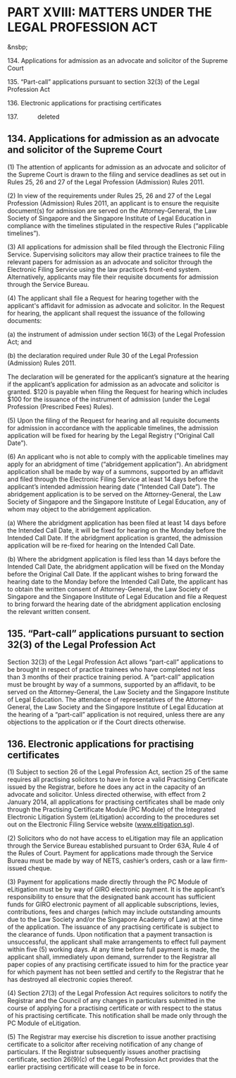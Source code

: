 # PART XVIII: MATTERS UNDER THE LEGAL PROFESSION ACT
&nsbp;

134\. Applications for admission as an advocate and solicitor of the
Supreme Court

135\. “Part-call” applications pursuant to section 32(3) of the Legal
Profession Act

136\. Electronic applications for practising certificates

137\. <span style="margin-left: 40px;">deleted</span>

## 134. Applications for admission as an advocate and solicitor of the Supreme Court

(1) The attention of applicants for admission as an advocate and
solicitor of the Supreme Court is drawn to the filing and service
deadlines as set out in Rules 25, 26 and 27 of the Legal Profession
(Admission) Rules 2011.

(2) In view of the requirements under Rules 25, 26 and 27 of the Legal
Profession (Admission) Rules 2011,  an applicant is to ensure the
requisite document(s) for admission are served on the Attorney-General,
the Law Society of Singapore and the Singapore Institute of Legal
Education in compliance with the timelines stipulated in the respective
Rules (“applicable timelines”).

(3) All applications for admission shall be filed through the Electronic
Filing Service. Supervising solicitors may allow their practice trainees
to file the relevant papers for admission as an advocate and solicitor
through the Electronic Filing Service using the law practice’s front-end
system. Alternatively, applicants may file their requisite documents for
admission through the Service Bureau.

(4) The applicant shall file a Request for hearing together with the
applicant's affidavit for admission as advocate and solicitor. In the
Request for hearing, the applicant shall request the issuance of the
following documents:

(a) the instrument of admission under section 16(3) of the Legal
Profession Act; and

(b) the declaration required under Rule 30 of the Legal Profession
(Admission) Rules 2011.

The declaration will be generated for the applicant’s signature at the
hearing if the applicant’s application for admission as an advocate and
solicitor is granted. $120 is payable when filing the Request for
hearing which includes $100 for the issuance of the instrument of
admission (under the Legal Profession (Prescribed Fees) Rules).

(5) Upon the filing of the Request for hearing and all requisite
documents for admission in accordance with the applicable timelines, the
admission application will be fixed for hearing by the Legal Registry
(“Original Call Date”).

(6) An applicant who is not able to comply with the applicable timelines
may apply for an abridgment of time (“abridgement application”). An
abridgment application shall be made by way of a summons, supported by
an affidavit and filed through the Electronic Filing Service at least 14
days before the applicant’s intended admission hearing date (“Intended
Call Date”). The abridgement application is to be served on the
Attorney-General, the Law Society of Singapore and the Singapore
Institute of Legal Education, any of whom may object to the abridgement
application.

(a) Where the abridgment application has been filed at least 14 days
before the Intended Call Date, it will be fixed for hearing on the
Monday before the Intended Call Date. If the abridgment application is
granted, the admission application will be re-fixed for hearing on the
Intended Call Date.

(b) Where the abridgment application is filed less than 14 days before
the Intended Call Date, the abridgment application will be fixed on the
Monday before the Original Call Date. If the applicant wishes to bring
forward the hearing date to the Monday before the Intended Call Date,
the applicant has to obtain the written consent of Attorney-General, the
Law Society of Singapore and the Singapore Institute of Legal Education
and file a Request to bring forward the hearing date of the abridgment
application enclosing the relevant written consent.

## 135. “Part-call” applications pursuant to section 32(3) of the Legal Profession Act

Section 32(3) of the Legal Profession Act allows “part-call”
applications to be brought in respect of practice trainees who have
completed not less than 3 months of their practice training period. A
“part-call” application must be brought by way of a summons, supported
by an affidavit, to be served on the Attorney-General, the Law Society
and the Singapore Institute of Legal Education. The attendance of
representatives of the Attorney-General, the Law Society and the
Singapore Institute of Legal Education at the hearing of a “part-call”
application is not required, unless there are any objections to the
application or if the Court directs otherwise.

## 136\. Electronic applications for practising certificates

(1) Subject to section 26 of the Legal Profession Act, section 25 of the
same requires all practising solicitors to have in force a valid
Practising Certificate issued by the Registrar, before he does any act
in the capacity of an advocate and solicitor. Unless directed otherwise,
with effect from 2 January 2014, all applications for practising
certificates shall be made only through the Practising Certificate
Module (PC Module) of the Integrated Electronic Litigation System
(eLitigation) according to the procedures set out on the Electronic
Filing Service website (www.elitigation.sg).

(2) Solicitors who do not have access to eLitigation may file an
application through the Service Bureau established pursuant to Order
63A, Rule 4 of the Rules of Court. Payment for applications made through
the Service Bureau must be made by way of NETS, cashier’s orders, cash
or a law firm-issued cheque.

(3) Payment for applications made directly through the PC Module of
eLitigation must be by way of GIRO electronic payment. It is the
applicant’s responsibility to ensure that the designated bank account
has sufficient funds for GIRO electronic payment of all applicable
subscriptions, levies, contributions, fees and charges (which may
include outstanding amounts due to the Law Society and/or the Singapore
Academy of Law) at the time of the application. The issuance of any
practising certificate is subject to the clearance of funds. Upon
notification that a payment transaction is unsuccessful, the applicant
shall make arrangements to effect full payment within five (5) working
days. At any time before full payment is made, the applicant shall,
immediately upon demand, surrender to the Registrar all paper copies of
any practising certificate issued to him for the practice year for which
payment has not been settled and certify to the Registrar that he has
destroyed all electronic copies thereof.

(4) Section 27(3) of the Legal Profession Act requires solicitors to
notify the Registrar and the Council of any changes in particulars
submitted in the course of applying for a practising certificate or with
respect to the status of his practising certificate. This notification
shall be made only through the PC Module of eLitigation.

(5) The Registrar may exercise his discretion to issue another
practising certificate to a solicitor after receiving notification of
any change of particulars. If the Registrar subsequently issues another
practising certificate, section 26(9)(c) of the Legal Profession Act
provides that the earlier practising certificate will cease to be in
force.
